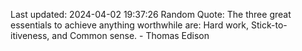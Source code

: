 Last updated: 2024-04-02 19:37:26
Random Quote: The three great essentials to achieve anything worthwhile are: Hard work, Stick-to-itiveness, and Common sense. - Thomas Edison
